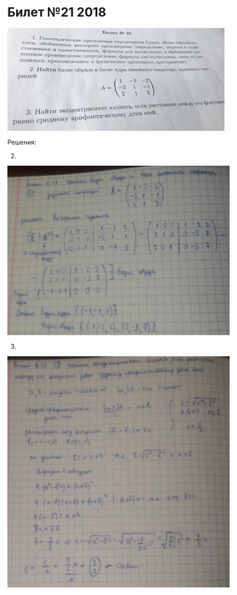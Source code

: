 # Билет №21 2018

![](image18-84d3b9d5-5646-46b4-a889-3d662b590827.png)

Решения:

2.

![](Untitled-888fe0ad-373b-46ac-8d8c-ec8b39b6621c.png)

3.

![](Untitled-34d6cc91-9cb2-4b77-b546-d243a312f2d1.png)